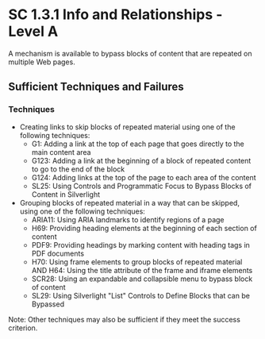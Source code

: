 # SC 1.3.1 Info and Relationships - Level A

A mechanism is available to bypass blocks of content that are repeated on multiple Web pages.

## Sufficient Techniques and Failures

### Techniques

- Creating links to skip blocks of repeated material using one of the following techniques:
  - G1: Adding a link at the top of each page that goes directly to the main content area
  - G123: Adding a link at the beginning of a block of repeated content to go to the end of the block
  - G124: Adding links at the top of the page to each area of the content
  - SL25: Using Controls and Programmatic Focus to Bypass Blocks of Content in Silverlight
- Grouping blocks of repeated material in a way that can be skipped, using one of the following techniques:
  - ARIA11: Using ARIA landmarks to identify regions of a page
  - H69: Providing heading elements at the beginning of each section of content
  - PDF9: Providing headings by marking content with heading tags in PDF documents
  - H70: Using frame elements to group blocks of repeated material AND H64: Using the title attribute of the frame and iframe elements
  - SCR28: Using an expandable and collapsible menu to bypass block of content
  - SL29: Using Silverlight "List" Controls to Define Blocks that can be Bypassed

Note: Other techniques may also be sufficient if they meet the success criterion.
